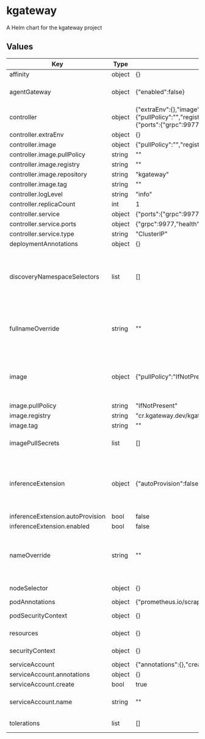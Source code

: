 # kgateway

A Helm chart for the kgateway project

## Values

| Key | Type | Default | Description |
|-----|------|---------|-------------|
| affinity | object | {} | Set affinity rules for pod scheduling, such as 'nodeAffinity:'. |
| agentGateway | object | {"enabled":false} | Enable the integration with Agent Gateway, which lets you use kgateway to help manage agent connectivity across MCP servers, A2A agents, and REST APIs. |
| controller | object | {"extraEnv":{},"image":{"pullPolicy":"","registry":"","repository":"kgateway","tag":""},"logLevel":"info","replicaCount":1,"service":{"ports":{"grpc":9977,"health":9093,"metrics":9092},"type":"ClusterIP"}} | Configure the kgateway control plane deployment. |
| controller.extraEnv | object | {} | Add extra environment variables to the controller container. |
| controller.image | object | {"pullPolicy":"","registry":"","repository":"kgateway","tag":""} | Configure the controller container image. |
| controller.image.pullPolicy | string | "" | Set the image pull policy for the controller. |
| controller.image.registry | string | "" | Set the image registry for the controller. |
| controller.image.repository | string | "kgateway" | Set the image repository for the controller. |
| controller.image.tag | string | "" | Set the image tag for the controller. |
| controller.logLevel | string | "info" | Set the log level for the controller. |
| controller.replicaCount | int | 1 | Set the number of controller pod replicas. |
| controller.service | object | {"ports":{"grpc":9977,"health":9093,"metrics":9092},"type":"ClusterIP"} | Configure the controller service. |
| controller.service.ports | object | {"grpc":9977,"health":9093,"metrics":9092} | Set the service ports for gRPC and health endpoints. |
| controller.service.type | string | "ClusterIP" | Set the service type for the controller. |
| deploymentAnnotations | object | {} | Add annotations to the kgateway deployment. |
| discoveryNamespaceSelectors | list | [] | List of namespace selectors (OR'ed): each entry can use 'matchLabels' or 'matchExpressions' (AND'ed within each entry if used together). Kgateway includes the selected namespaces in config discovery. For more information, see the docs https://kgateway.dev/docs/operations/install/#namespace-discovery. |
| fullnameOverride | string | "" | Override the full name of resources created by the Helm chart, which is 'kgateway'. If you set 'fullnameOverride: "foo", the full name of the resources that the Helm release creates become 'foo', such as the deployment, service, and service account for the kgateway control plane in the kgateway-system namespace. |
| image | object | {"pullPolicy":"IfNotPresent","registry":"cr.kgateway.dev/kgateway-dev","tag":""} | Configure the default container image for the components that Helm deploys. You can override these settings for each particular component in that component's section, such as 'controller.image' for the kgateway control plane. If you use your own private registry, make sure to include the imagePullSecrets. |
| image.pullPolicy | string | "IfNotPresent" | Set the default image pull policy. |
| image.registry | string | "cr.kgateway.dev/kgateway-dev" | Set the default image registry. |
| image.tag | string | "" | Set the default image tag. |
| imagePullSecrets | list | [] | Set a list of image pull secrets for Kubernetes to use when pulling container images from your own private registry instead of the default kgateway registry. |
| inferenceExtension | object | {"autoProvision":false,"enabled":false} | Configure the integration with the Gateway API Inference Extension project, which lets you use kgateway to route to AI inference workloads like LLMs that run locally in your Kubernetes cluster. Documentation for Inference Extension can be found here: https://kgateway.dev/docs/integrations/inference-extension/ |
| inferenceExtension.autoProvision | bool | false | Enable automatic provisioning for Inference Extension. |
| inferenceExtension.enabled | bool | false | Enable Inference Extension. |
| nameOverride | string | "" | Add a name to the default Helm base release, which is 'kgateway'. If you set 'nameOverride: "foo", the name of the resources that the Helm release creates become 'kgateway-foo', such as the deployment, service, and service account for the kgateway control plane in the kgateway-system namespace. |
| nodeSelector | object | {} | Set node selector labels for pod scheduling, such as 'kubernetes.io/arch: amd64'. |
| podAnnotations | object | {"prometheus.io/scrape":"true"} | Add annotations to the kgateway pods. |
| podSecurityContext | object | {} | Set the pod-level security context. For example, 'fsGroup: 2000' sets the filesystem group to 2000. |
| resources | object | {} | Configure resource requests and limits for the container, such as 'limits.cpu: 100m' or 'requests.memory: 128Mi'. |
| securityContext | object | {} | Set the container-level security context, such as 'runAsNonRoot: true'. |
| serviceAccount | object | {"annotations":{},"create":true,"name":""} | Configure the service account for the deployment. |
| serviceAccount.annotations | object | {} | Add annotations to the service account. |
| serviceAccount.create | bool | true | Specify whether a service account should be created. |
| serviceAccount.name | string | "" | Set the name of the service account to use. If not set and create is true, a name is generated using the fullname template. |
| tolerations | list | [] | Set tolerations for pod scheduling, such as 'key: "nvidia.com/gpu"'. |

